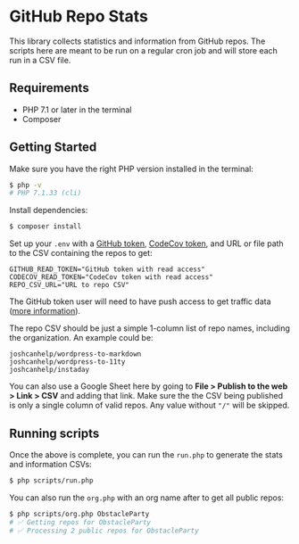 # GitHub Repo Stats

This library collects statistics and information from GitHub repos. The scripts here are meant to be run on a regular cron job and will store each run in a CSV file.

## Requirements

- PHP 7.1 or later in the terminal
- Composer

## Getting Started

Make sure you have the right PHP version installed in the terminal:

```bash
$ php -v
# PHP 7.1.33 (cli)
```

Install dependencies:

```bash
$ composer install
```

Set up your `.env` with a [GitHub token](https://help.github.com/en/github/authenticating-to-github/creating-a-personal-access-token-for-the-command-line), [CodeCov token](https://docs.codecov.io/reference#authorization), and URL or file path to the CSV containing the repos to get:

```text
GITHUB_READ_TOKEN="GitHub token with read access"
CODECOV_READ_TOKEN="CodeCov token with read access"
REPO_CSV_URL="URL to repo CSV"
```

The GitHub token user will need to have push access to get traffic data ([more information](https://help.github.com/en/github/visualizing-repository-data-with-graphs/viewing-traffic-to-a-repository)).

The repo CSV should be just a simple 1-column list of repo names, including the organization. An example could be:

```csv
joshcanhelp/wordpress-to-markdown
joshcanhelp/wordpress-to-11ty
joshcanhelp/instaday
```

You can also use a Google Sheet here by going to **File > Publish to the web > Link > CSV** and adding that link. Make sure the the CSV being published is only a single column of valid repos. Any value without `"/"` will be skipped.

## Running scripts

Once the above is complete, you can run the `run.php` to generate the stats and information CSVs:

```bash
$ php scripts/run.php
```

You can also run the `org.php` with an org name after to get all public repos:

```bash
$ php scripts/org.php ObstacleParty
# ✅ Getting repos for ObstacleParty
# ✅ Processing 2 public repos for ObstacleParty
```

